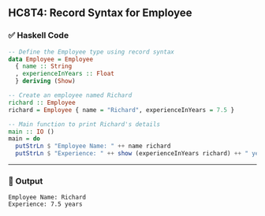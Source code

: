 HC8T4: Record Syntax for Employee
---

### ✅ Haskell Code

```haskell
-- Define the Employee type using record syntax
data Employee = Employee
  { name :: String
  , experienceInYears :: Float
  } deriving (Show)

-- Create an employee named Richard
richard :: Employee
richard = Employee { name = "Richard", experienceInYears = 7.5 }

-- Main function to print Richard's details
main :: IO ()
main = do
  putStrLn $ "Employee Name: " ++ name richard
  putStrLn $ "Experience: " ++ show (experienceInYears richard) ++ " years"
```

---

### 🧪 Output

```
Employee Name: Richard
Experience: 7.5 years
```
